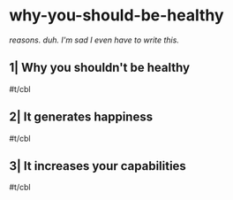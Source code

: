 # why-you-should-be-healthy

*reasons. duh. I'm sad I even have to write this.*

## 1| Why you shouldn't be healthy

#t/cbl

## 2| It generates happiness

#t/cbl

## 3| It increases your capabilities

#t/cbl
